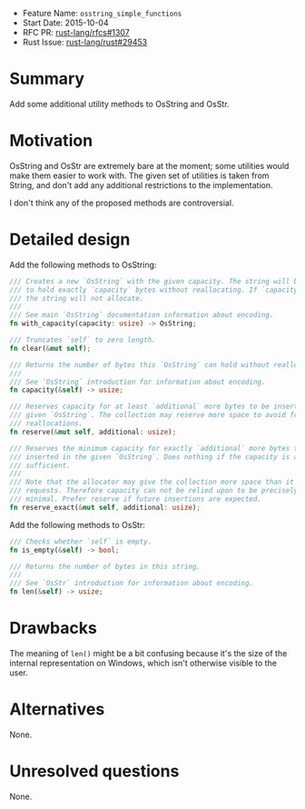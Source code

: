 - Feature Name: `osstring_simple_functions`
- Start Date: 2015-10-04
- RFC PR: [rust-lang/rfcs#1307](https://github.com/rust-lang/rfcs/pull/1307)
- Rust Issue: [rust-lang/rust#29453](https://github.com/rust-lang/rust/issues/29453)

# Summary

Add some additional utility methods to OsString and OsStr.

# Motivation

OsString and OsStr are extremely bare at the moment; some utilities would make them
easier to work with. The given set of utilities is taken from String, and don't add
any additional restrictions to the implementation.

I don't think any of the proposed methods are controversial.

# Detailed design

Add the following methods to OsString:

```rust
/// Creates a new `OsString` with the given capacity. The string will be able
/// to hold exactly `capacity` bytes without reallocating. If `capacity` is 0,
/// the string will not allocate.
///
/// See main `OsString` documentation information about encoding.
fn with_capacity(capacity: usize) -> OsString;

/// Truncates `self` to zero length.
fn clear(&mut self);

/// Returns the number of bytes this `OsString` can hold without reallocating.
///
/// See `OsString` introduction for information about encoding.
fn capacity(&self) -> usize;

/// Reserves capacity for at least `additional` more bytes to be inserted in the
/// given `OsString`. The collection may reserve more space to avoid frequent
/// reallocations.
fn reserve(&mut self, additional: usize);

/// Reserves the minimum capacity for exactly `additional` more bytes to be
/// inserted in the given `OsString`. Does nothing if the capacity is already
/// sufficient.
///
/// Note that the allocator may give the collection more space than it
/// requests. Therefore capacity can not be relied upon to be precisely
/// minimal. Prefer reserve if future insertions are expected.
fn reserve_exact(&mut self, additional: usize);
```

Add the following methods to OsStr:

```rust
/// Checks whether `self` is empty.
fn is_empty(&self) -> bool;

/// Returns the number of bytes in this string.
///
/// See `OsStr` introduction for information about encoding.
fn len(&self) -> usize;
```

# Drawbacks

The meaning of `len()` might be a bit confusing because it's the size of
the internal representation on Windows, which isn't otherwise visible to the
user.

# Alternatives

None.

# Unresolved questions

None.
